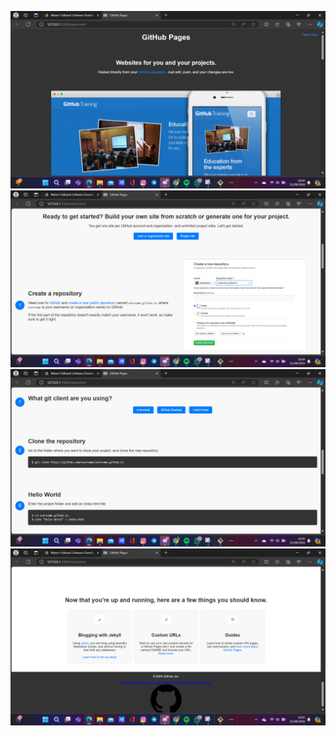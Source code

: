 ![Alt text](./images/line1.png)
![Alt text](./images/line2.png)
![Alt text](./images/line3.png)
![Alt text](./images/line4.png)

